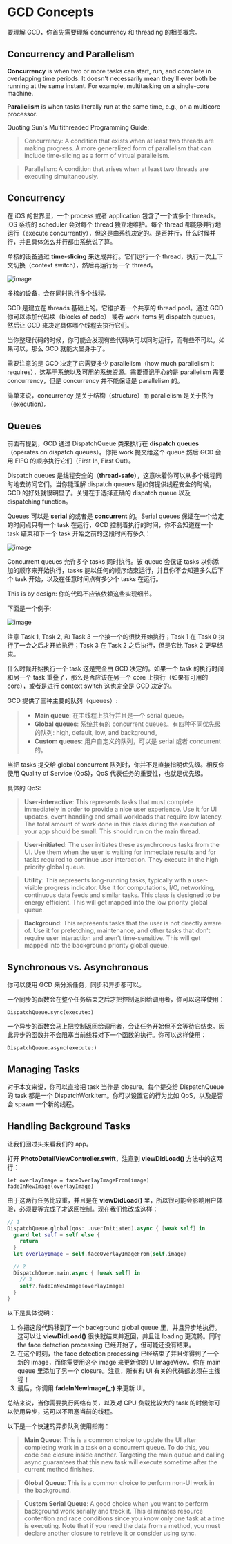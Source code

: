 # GCD Concepts

要理解 GCD，你首先需要理解 concurrency 和 threading 的相关概念。

## Concurrency and Parallelism

**Concurrency** is when two or more tasks can start, run, and complete in overlapping time periods. It doesn't necessarily mean they'll ever both be running at the same instant. For example, multitasking on a single-core machine.

**Parallelism** is when tasks literally run at the same time, e.g., on a multicore processor.

Quoting Sun's Multithreaded Programming Guide:

> Concurrency: A condition that exists when at least two threads are making progress. A more generalized form of parallelism that can include time-slicing as a form of virtual parallelism.

> Parallelism: A condition that arises when at least two threads are executing simultaneously.

## Concurrency

在 iOS 的世界里，一个 process 或者 application 包含了一个或多个 threads。iOS 系统的 scheduler 会对每个 thread 独立地维护。每个 thread 都能够并行地运行（execute concurrently），但这是由系统决定的。是否并行，什么时候并行，并且具体怎么并行都由系统说了算。

单核的设备通过 **time-slicing** 来达成并行。它们运行一个 thread，执行一次上下文切换（context switch），然后再运行另一个 thread。

![image](https://github.com/byelaney/Swift-4.2-Guide/blob/master/GCD/img/1.png)

多核的设备，会在同时执行多个线程。

GCD 是建立在 threads 基础上的。它维护着一个共享的 thread pool。通过 GCD 你可以添加代码块（blocks of code） 或者 work items 到 dispatch queues，然后让 GCD 来决定具体哪个线程去执行它们。

当你整理代码的时候，你可能会发现有些代码块可以同时运行，而有些不可以。如果可以，那么 GCD 就能大显身手了。

需要注意的是 GCD 决定了它需要多少 parallelism（how much parallelism it requires），这基于系统以及可用的系统资源。需要谨记于心的是 parallelism 需要 concurrency，但是 concurrency 并不能保证是 parallelism 的。

简单来说，concurrency 是关于结构（structure）而 parallelism 是关于执行（execution）。

## Queues

前面有提到，GCD 通过 DispatchQueue 类来执行在 **dispatch queues**（operates on dispatch queues）。你把 work 提交给这个 queue 然后 GCD 会用 FIFO 的顺序执行它们（First In, First Out）。

Dispatch queues 是线程安全的（**thread-safe**），这意味着你可以从多个线程同时地去访问它们。当你能理解 dispatch queues 是如何提供线程安全的时候，GCD 的好处就很明显了。关键在于选择正确的 dispatch queue 以及 dispatching function。

Queues 可以是 **serial** 的或者是 **concurrent** 的。Serial queues 保证在一个给定的时间点只有一个 task 在运行，GCD 控制着执行的时间，你不会知道在一个 task 结束和下一个 task 开始之前的这段时间有多久：

![image](https://github.com/byelaney/Swift-4.2-Guide/blob/master/GCD/img/2.png)

Concurrent queues 允许多个 tasks 同时执行。该 queue 会保证 tasks 以你添加的顺序来开始执行，tasks 能以任何的顺序结束运行，并且你不会知道多久后下个 task 开始，以及在任意时间点有多少个 tasks 在运行。

This is by design: 你的代码不应该依赖这些实现细节。

下面是一个例子:

![image](https://github.com/byelaney/Swift-4.2-Guide/blob/master/GCD/img/3.png)

注意 Task 1, Task 2, 和 Task 3 一个接一个的很快开始执行；Task 1 在 Task 0 执行了一会之后才开始执行；Task 3 在 Task 2 之后执行，但是它比 Task 2 更早结束。

什么时候开始执行一个 task 这是完全由 GCD 决定的。如果一个 task 的执行时间和另一个 task 重叠了，那么是否应该在另一个 core 上执行（如果有可用的 core），或者是进行 context switch 这也完全是 GCD 决定的。

GCD 提供了三种主要的队列（queues）:

> * **Main queue**: 在主线程上执行并且是一个 serial queue。
> * **Global queues**: 系统共有的 concurrent queues。有四种不同优先级的队列: high, default, low, and background。
> * **Custom queues**: 用户自定义的队列，可以是 serial 或者 concurrent 的。

当把 tasks 提交给 global concurrent 队列时，你并不是直接指明优先级。相反你使用 Quality of Service (QoS)，QoS 代表任务的重要性，也就是优先级。

具体的 QoS:

> **User-interactive**: This represents tasks that must complete immediately in order to provide a nice user experience. Use it for UI updates, event handling and small workloads that require low latency. The total amount of work done in this class during the execution of your app should be small. This should run on the main thread.

> **User-initiated**: The user initiates these asynchronous tasks from the UI. Use them when the user is waiting for immediate results and for tasks required to continue user interaction. They execute in the high priority global queue.

> **Utility**: This represents long-running tasks, typically with a user-visible progress indicator. Use it for computations, I/O, networking, continuous data feeds and similar tasks. This class is designed to be energy efficient. This will get mapped into the low priority global queue.

> **Background**: This represents tasks that the user is not directly aware of. Use it for prefetching, maintenance, and other tasks that don’t require user interaction and aren’t time-sensitive. This will get mapped into the background priority global queue.

## Synchronous vs. Asynchronous

你可以使用 GCD 来分派任务，同步和异步都可以。

一个同步的函数会在整个任务结束之后才把控制返回给调用者，你可以这样使用：

    DispatchQueue.sync(execute:)

一个异步的函数会马上把控制返回给调用者，会让任务开始但不会等待它结束。因此异步的函数并不会阻塞当前线程对下一个函数的执行。你可以这样使用：

    DispatchQueue.async(execute:)


## Managing Tasks

对于本文来说，你可以直接把 task 当作是 closure。每个提交给 DispatchQueue 的 task 都是一个 DispatchWorkItem。你可以设置它的行为比如 QoS，以及是否会 spawn 一个新的线程。

## Handling Background Tasks

让我们回过头来看我们的 app。

打开 **PhotoDetailViewController.swift**，注意到 **viewDidLoad()** 方法中的这两行：

    let overlayImage = faceOverlayImageFrom(image)
    fadeInNewImage(overlayImage)

由于这两行任务比较重，并且是在 **viewDidLoad()** 里，所以很可能会影响用户体验，必须要等完成了才返回控制。现在我们修改成这样：

```swift
// 1
DispatchQueue.global(qos: .userInitiated).async { [weak self] in
  guard let self = self else {
    return
  }
  let overlayImage = self.faceOverlayImageFrom(self.image)

  // 2
  DispatchQueue.main.async { [weak self] in
    // 3
    self?.fadeInNewImage(overlayImage)
  }
}
```

以下是具体说明：

1. 你把这段代码移到了一个 background global queue 里，并且异步地执行。这可以让 **viewDidLoad()** 很快就结束并返回，并且让 loading 更流畅。同时 the face detection processing 已经开始了，但可能还没有结束。
2. 在这个时刻，the face detection processing 已经结束了并且你得到了一个新的 image，而你需要用这个 image 来更新你的 UIImageView。你在 main queue 里添加了另一个 closure。注意，所有和 UI 有关的代码都必须在主线程！
3. 最后，你调用 **fadeInNewImage(_:)** 来更新 UI。

总结来说，当你需要执行网络有关，以及对 CPU 负载比较大的 task 的时候你可以使用异步，这可以不阻塞当前的线程。

以下是一个快速的异步队列使用指南：

> **Main Queue**: This is a common choice to update the UI after completing work in a task on a concurrent queue. To do this, you code one closure inside another. Targeting the main queue and calling async guarantees that this new task will execute sometime after the current method finishes.

> **Global Queue**: This is a common choice to perform non-UI work in the background.

> **Custom Serial Queue**: A good choice when you want to perform background work serially and track it. This eliminates resource contention and race conditions since you know only one task at a time is executing. Note that if you need the data from a method, you must declare another closure to retrieve it or consider using sync.
